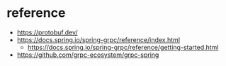 # reference
- https://protobuf.dev/
- https://docs.spring.io/spring-grpc/reference/index.html
  - https://docs.spring.io/spring-grpc/reference/getting-started.html
- https://github.com/grpc-ecosystem/grpc-spring
